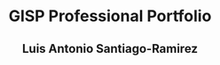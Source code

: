 <!DOCTYPE html>
<html>
<head>
    <title>Luis Santiago-Ramirez GISP Portfolio</title>
    <link rel="stylesheet" href="style.css">
</head>
<body>
    <header>
        <h1>GISP Professional Portfolio</h1>
        <h2>Luis Antonio Santiago-Ramirez</h2>
    </header>
    <!-- Content sections -->
</body>
</html>

<!---
SantRamLAnt/SantRamLAnt is a ✨ special ✨ repository because its `README.md` (this file) appears on your GitHub profile.
You can click the Preview link to take a look at your changes.
--->
